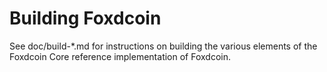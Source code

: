 Building Foxdcoin
================

See doc/build-*.md for instructions on building the various
elements of the Foxdcoin Core reference implementation of Foxdcoin.
